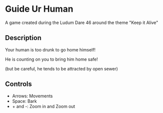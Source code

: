 # Guide Ur Human

A game created during the Ludum Dare 46 around the theme "Keep it Alive"

## Description

Your human is too drunk to go home himself!

He is counting on you to bring him home safe!

(but be careful, he tends to be attracted by open sewer)

## Controls

- Arrows: Movements
- Space: Bark
- \+ and \-: Zoom in and Zoom out
